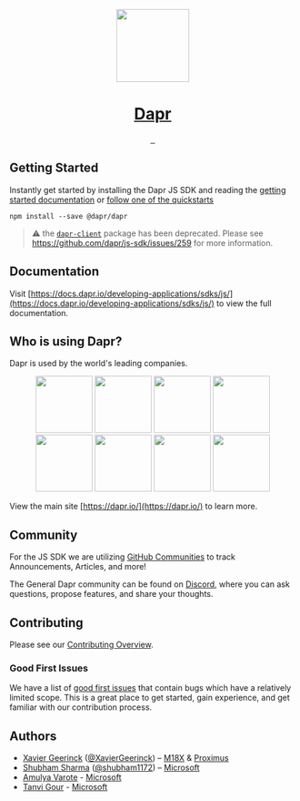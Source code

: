 <p align="center">
  <a href="https://dapr.io">
    <img src="https://dapr.io/images/dapr.svg" height="128">
    <h1 align="center">Dapr</h1>
  </a>
</p>

<p align="center">
  <a aria-label="NPM version" href="https://www.npmjs.com/package/@dapr/dapr">
    <img alt="" src="https://img.shields.io/npm/v/@dapr/dapr?style=for-the-badge&labelColor=000000">
  </a>
  <a aria-label="License" href="https://github.com/dapr/js-sdk/blob/master/LICENSE">
    <img alt="" src="https://img.shields.io/badge/License-Apache_2.0-blue.svg?style=for-the-badge&labelColor=000000">
  </a>
  <a aria-label="Join the community on Discord" href="https://discord.com/invite/ptHhX6jc34">
    <img alt="" src="https://img.shields.io/badge/Join%20the%20community-blueviolet.svg?style=for-the-badge&logo=Discord&labelColor=000000&logoWidth=20&logoColor=FFFFFF">
  </a>
</p>

## Getting Started

Instantly get started by installing the Dapr JS SDK and reading the [getting started documentation](https://docs.dapr.io/developing-applications/sdks/js) or [follow one of the quickstarts](https://github.com/dapr/quickstarts)

```
npm install --save @dapr/dapr
```

> ⚠️ the [`dapr-client`](https://www.npmjs.com/package/dapr-client) package has been deprecated. Please see https://github.com/dapr/js-sdk/issues/259 for more information.

## Documentation

Visit [https://docs.dapr.io/developing-applications/sdks/js/](https://docs.dapr.io/developing-applications/sdks/js/) to view the full documentation.

## Who is using Dapr?

Dapr is used by the world's leading companies. 

<div align="center">               
    <img src="https://dapr.io/images/bosch.png" width="100px">      
    <img src="https://dapr.io/images/zeiss.png" width="100px">        
    <img src="https://dapr.io/images/alibaba.png" width="100px">       
    <img src="https://dapr.io/images/ignition-group.png" width="100px">      
    <img src="https://dapr.io/images/roadwork.png" width="100px">     
    <img src="https://dapr.io/images/autonavi.png" width="100px">     
    <img src="https://dapr.io/images/legentic.png" width="100px">      
    <img src="https://dapr.io/images/man-group.png" width="100px">
</div>

View the main site [https://dapr.io/](https://dapr.io/) to learn more.

## Community

For the JS SDK we are utilizing [GitHub Communities](https://github.com/dapr/js-sdk/discussions) to track Announcements, Articles, and more! 

The General Dapr community can be found on [Discord](https://discord.com/invite/ptHhX6jc34), where you can ask questions, propose features, and share your thoughts.

## Contributing

Please see our [Contributing Overview](https://docs.dapr.io/contributing/js-contributing/).

### Good First Issues

We have a list of [good first issues](https://github.com/dapr/js-sdk/labels/good%20first%20issue) that contain bugs which have a relatively limited scope. This is a great place to get started, gain experience, and get familiar with our contribution process.

## Authors

- [Xavier Geerinck](https://www.linkedin.com/in/xaviergeerinck/) ([@XavierGeerinck](https://twitter.com/XavierGeerinck)) – [M18X](https://xaviergeerinck.com/) & [Proximus](https://proximus.com)
- [Shubham Sharma](https://www.linkedin.com/in/shubham1172/) ([@shubham1172](https://twitter.com/shubham1172)) – [Microsoft](https://microsoft.com)
- [Amulya Varote](https://www.linkedin.com/in/amulya-varote-96954287/) - [Microsoft](https://microsoft.com)
- [Tanvi Gour](https://www.linkedin.com/in/tanvigour/) - [Microsoft](https://microsoft.com)